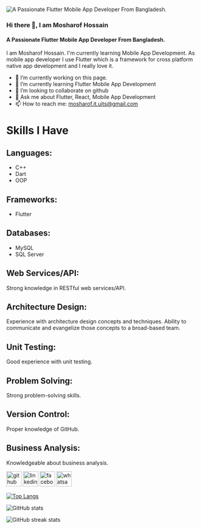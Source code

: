 ![A Passionate Flutter Mobile App Developer From Bangladesh.](https://uploads.sitepoint.com/wp-content/uploads/2021/12/1638961025section2-GIF.png)

### Hi there 👋, I am Mosharof Hossain
#### A Passionate Flutter Mobile App Developer From Bangladesh.
I am Mosharof Hossain. I'm currently learning Mobile App Development. As mobile app developer I use Flutter which is a framework for cross platform native app development and I really love it.

- 🔭 I’m currently working on this page. 
- 🌱 I’m currently learning Flutter Mobile App Development 
- 👯 I’m looking to collaborate on github 
- 💬 Ask me about Flutter, React, Mobile App Development 
- 📫 How to reach me: mosharof.it.uits@gmail.com 

# Skills I Have

## Languages:
- C++
- Dart
- OOP

## Frameworks:
- Flutter

## Databases:
- MySQL
- SQL Server

## Web Services/API:
Strong knowledge in RESTful web services/API.

## Architecture Design:
Experience with architecture design concepts and techniques. Ability to communicate and evangelize those concepts to a broad-based team.

## Unit Testing:
Good experience with unit testing.

## Problem Solving:
Strong problem-solving skills.

## Version Control:
Proper knowledge of GitHub.

## Business Analysis:
Knowledgeable about business analysis.


[<img src='https://cdn.jsdelivr.net/npm/simple-icons@3.0.1/icons/github.svg' alt='github' height='40'>](https://github.com/MosharofHossain1998)  [<img src='https://cdn.jsdelivr.net/npm/simple-icons@3.0.1/icons/linkedin.svg' alt='linkedin' height='40'>](https://www.linkedin.com/in/https://www.linkedin.com/in/mosharof-hossain-3ba757220//)  [<img src='https://cdn.jsdelivr.net/npm/simple-icons@3.0.1/icons/facebook.svg' alt='facebook' height='40'>](https://www.facebook.com/https://www.facebook.com/profile.php?id=100009283811598)  [<img src='https://cdn.jsdelivr.net/npm/simple-icons@3.0.1/icons/whatsapp.svg' alt='whatsapp' height='40'>](https://web.whatsapp.com/)  

[![Top Langs](https://github-readme-stats.vercel.app/api/top-langs/?username=MosharofHossain1998)](https://github.com/anuraghazra/github-readme-stats)

![GitHub stats](https://github-readme-stats.vercel.app/api?username=MosharofHossain1998&show_icons=true)  

![GitHub streak stats](https://streak-stats.demolab.com/?user=MosharofHossain1998)  

